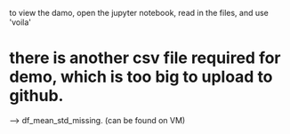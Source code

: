 to view the damo, open the jupyter notebook, read in the files, and use 'voila'

# there is another csv file required for demo, which is too big to upload to github.
--> df_mean_std_missing.  (can be found on VM)
